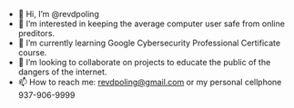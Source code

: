 - 👋 Hi, I’m @revdpoling
- 👀 I’m interested in keeping the average computer user safe from online preditors.
- 🌱 I’m currently learning Google Cybersecurity Professional Certificate course.
- 💞️ I’m looking to collaborate on projects to educate the public of the dangers of the internet.
- 📫 How to reach me: revdpoling@gmail.com or my personal cellphone 937-906-9999

<!---
revdpoling/revdpoling is a ✨ special ✨ repository because its `README.md` (this file) appears on your GitHub profile.
You can click the Preview link to take a look at your changes.
--->
